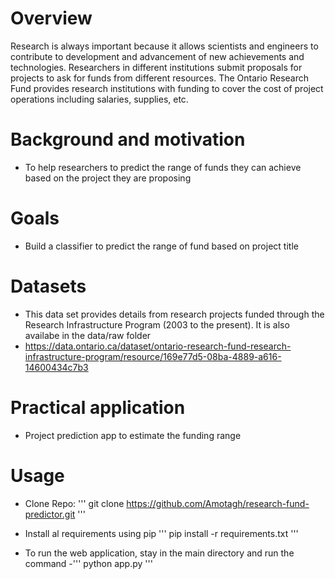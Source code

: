 # Overview 
Research is always important because it allows scientists and engineers to contribute to development and advancement of new achievements and technologies. Researchers in different institutions submit proposals for projects to ask for funds from different resources. The Ontario Research Fund provides research institutions with funding to cover the cost of project operations including salaries, supplies, etc. 

# Background and motivation
 -  To help researchers to predict the range of funds they can achieve based on the project they are proposing
 
# Goals
 -  Build a classifier to predict the range of fund based on project title
 
# Datasets
 - This data set provides details from research projects funded through the Research Infrastructure Program (2003 to the present). It is also availabe in the data/raw folder
 - https://data.ontario.ca/dataset/ontario-research-fund-research-infrastructure-program/resource/169e77d5-08ba-4889-a616-14600434c7b3

# Practical application
- Project prediction app to estimate the funding range

# Usage
- Clone Repo:
'''
git clone https://github.com/Amotagh/research-fund-predictor.git
'''


- Install al requirements using pip
'''
pip install -r requirements.txt
'''

-  To run the web application, stay in the main directory and run the command
-'''
python app.py
'''








